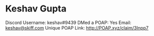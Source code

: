 # Keshav Gupta

Discord Username: keshav#9439
DMed a POAP: Yes
Email: keshav@skiff.com
Unique POAP Link: http://POAP.xyz/claim/3lnpp7
